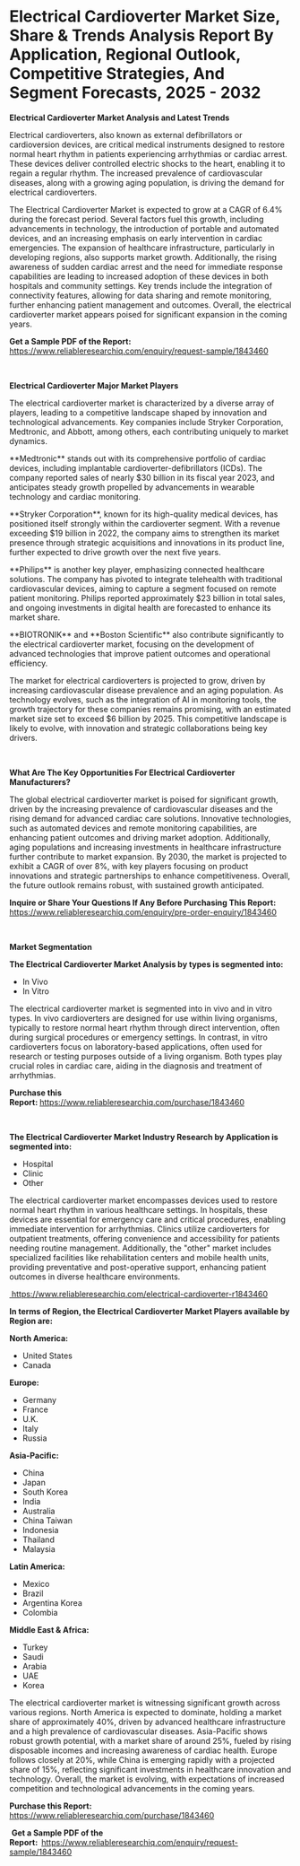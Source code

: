 <p><h1>Electrical Cardioverter Market Size, Share & Trends Analysis Report By Application, Regional Outlook, Competitive Strategies, And Segment Forecasts, 2025 - 2032</h1></p><p><strong>Electrical Cardioverter Market Analysis and Latest Trends</strong></p>
<p><p>Electrical cardioverters, also known as external defibrillators or cardioversion devices, are critical medical instruments designed to restore normal heart rhythm in patients experiencing arrhythmias or cardiac arrest. These devices deliver controlled electric shocks to the heart, enabling it to regain a regular rhythm. The increased prevalence of cardiovascular diseases, along with a growing aging population, is driving the demand for electrical cardioverters.</p><p>The Electrical Cardioverter Market is expected to grow at a CAGR of 6.4% during the forecast period. Several factors fuel this growth, including advancements in technology, the introduction of portable and automated devices, and an increasing emphasis on early intervention in cardiac emergencies. The expansion of healthcare infrastructure, particularly in developing regions, also supports market growth. Additionally, the rising awareness of sudden cardiac arrest and the need for immediate response capabilities are leading to increased adoption of these devices in both hospitals and community settings. Key trends include the integration of connectivity features, allowing for data sharing and remote monitoring, further enhancing patient management and outcomes. Overall, the electrical cardioverter market appears poised for significant expansion in the coming years.</p></p>
<p><strong>Get a Sample PDF of the Report:&nbsp;</strong> <a href="https://www.reliableresearchiq.com/enquiry/request-sample/1843460?utm_campaign=1870&utm_medium=2&utm_source=Github&utm_content=ia&utm_term=14042025&utm_id=electrical-cardioverter">https://www.reliableresearchiq.com/enquiry/request-sample/1843460</a></p>
<p>&nbsp;</p>
<p><strong>Electrical Cardioverter Major Market Players</strong></p>
<p><p>The electrical cardioverter market is characterized by a diverse array of players, leading to a competitive landscape shaped by innovation and technological advancements. Key companies include Stryker Corporation, Medtronic, and Abbott, among others, each contributing uniquely to market dynamics.</p><p>**Medtronic** stands out with its comprehensive portfolio of cardiac devices, including implantable cardioverter-defibrillators (ICDs). The company reported sales of nearly $30 billion in its fiscal year 2023, and anticipates steady growth propelled by advancements in wearable technology and cardiac monitoring.</p><p>**Stryker Corporation**, known for its high-quality medical devices, has positioned itself strongly within the cardioverter segment. With a revenue exceeding $19 billion in 2022, the company aims to strengthen its market presence through strategic acquisitions and innovations in its product line, further expected to drive growth over the next five years.</p><p>**Philips** is another key player, emphasizing connected healthcare solutions. The company has pivoted to integrate telehealth with traditional cardiovascular devices, aiming to capture a segment focused on remote patient monitoring. Philips reported approximately $23 billion in total sales, and ongoing investments in digital health are forecasted to enhance its market share.</p><p>**BIOTRONIK** and **Boston Scientific** also contribute significantly to the electrical cardioverter market, focusing on the development of advanced technologies that improve patient outcomes and operational efficiency.</p><p>The market for electrical cardioverters is projected to grow, driven by increasing cardiovascular disease prevalence and an aging population. As technology evolves, such as the integration of AI in monitoring tools, the growth trajectory for these companies remains promising, with an estimated market size set to exceed $6 billion by 2025. This competitive landscape is likely to evolve, with innovation and strategic collaborations being key drivers.</p></p>
<p>&nbsp;</p>
<p><strong>What Are The Key Opportunities For Electrical Cardioverter Manufacturers?</strong></p>
<p><p>The global electrical cardioverter market is poised for significant growth, driven by the increasing prevalence of cardiovascular diseases and the rising demand for advanced cardiac care solutions. Innovative technologies, such as automated devices and remote monitoring capabilities, are enhancing patient outcomes and driving market adoption. Additionally, aging populations and increasing investments in healthcare infrastructure further contribute to market expansion. By 2030, the market is projected to exhibit a CAGR of over 8%, with key players focusing on product innovations and strategic partnerships to enhance competitiveness. Overall, the future outlook remains robust, with sustained growth anticipated.</p></p>
<p><strong>Inquire or Share Your Questions If Any Before Purchasing This Report:</strong> <a href="https://www.reliableresearchiq.com/enquiry/pre-order-enquiry/1843460?utm_campaign=1870&utm_medium=2&utm_source=Github&utm_content=ia&utm_term=14042025&utm_id=electrical-cardioverter">https://www.reliableresearchiq.com/enquiry/pre-order-enquiry/1843460</a></p>
<p>&nbsp;</p>
<p><strong>Market Segmentation</strong></p>
<p><strong>The Electrical Cardioverter Market Analysis by types is segmented into:</strong></p>
<p><ul><li>In Vivo</li><li>In Vitro</li></ul></p>
<p><p>The electrical cardioverter market is segmented into in vivo and in vitro types. In vivo cardioverters are designed for use within living organisms, typically to restore normal heart rhythm through direct intervention, often during surgical procedures or emergency settings. In contrast, in vitro cardioverters focus on laboratory-based applications, often used for research or testing purposes outside of a living organism. Both types play crucial roles in cardiac care, aiding in the diagnosis and treatment of arrhythmias.</p></p>
<p><strong>Purchase this Report:&nbsp;</strong><a href="https://www.reliableresearchiq.com/purchase/1843460?utm_campaign=1870&utm_medium=2&utm_source=Github&utm_content=ia&utm_term=14042025&utm_id=electrical-cardioverter">https://www.reliableresearchiq.com/purchase/1843460</a></p>
<p>&nbsp;</p>
<p><strong>The Electrical Cardioverter Market Industry Research by Application is segmented into:</strong></p>
<p><ul><li>Hospital</li><li>Clinic</li><li>Other</li></ul></p>
<p><p>The electrical cardioverter market encompasses devices used to restore normal heart rhythm in various healthcare settings. In hospitals, these devices are essential for emergency care and critical procedures, enabling immediate intervention for arrhythmias. Clinics utilize cardioverters for outpatient treatments, offering convenience and accessibility for patients needing routine management. Additionally, the "other" market includes specialized facilities like rehabilitation centers and mobile health units, providing preventative and post-operative support, enhancing patient outcomes in diverse healthcare environments.</p></p>
<p><a href="https://www.reliableresearchiq.com/electrical-cardioverter-r1843460?utm_campaign=1870&utm_medium=2&utm_source=Github&utm_content=ia&utm_term=14042025&utm_id=electrical-cardioverter">&nbsp;https://www.reliableresearchiq.com/electrical-cardioverter-r1843460</a></p>
<p><strong>In terms of Region, the Electrical Cardioverter Market Players available by Region are:</strong></p>
<p>
    <p> <strong> North America: </strong>
        <ul>
            <li>United States</li>
            <li>Canada</li>
        </ul>
        </p> 
    <p> <strong> Europe: </strong>
        <ul>
            <li>Germany</li>
            <li>France</li>
            <li>U.K.</li>
            <li>Italy</li>
            <li>Russia</li>
        </ul>
        </p> 
    <p> <strong> Asia-Pacific: </strong>
        <ul>
            <li>China</li>
            <li>Japan</li>
            <li>South Korea</li>
            <li>India</li>
            <li>Australia</li>
            <li>China Taiwan</li>
            <li>Indonesia</li>
            <li>Thailand</li>
            <li>Malaysia</li>
        </ul>
        </p> 
    <p> <strong> Latin America: </strong>
        <ul>
            <li>Mexico</li>
            <li>Brazil</li>
            <li>Argentina Korea</li>
            <li>Colombia</li>
        </ul>
        </p> 
    <p> <strong> Middle East & Africa: </strong>
        <ul>
            <li>Turkey</li>
            <li>Saudi</li>
            <li>Arabia</li>
            <li>UAE</li>
            <li>Korea</li>
        </ul>
    </p>
    </p>
<p><p>The electrical cardioverter market is witnessing significant growth across various regions. North America is expected to dominate, holding a market share of approximately 40%, driven by advanced healthcare infrastructure and a high prevalence of cardiovascular diseases. Asia-Pacific shows robust growth potential, with a market share of around 25%, fueled by rising disposable incomes and increasing awareness of cardiac health. Europe follows closely at 20%, while China is emerging rapidly with a projected share of 15%, reflecting significant investments in healthcare innovation and technology. Overall, the market is evolving, with expectations of increased competition and technological advancements in the coming years.</p></p>
<p><strong>Purchase this Report: </strong><a href="https://www.reliableresearchiq.com/purchase/1843460?utm_campaign=1870&utm_medium=2&utm_source=Github&utm_content=ia&utm_term=14042025&utm_id=electrical-cardioverter">https://www.reliableresearchiq.com/purchase/1843460</a></p>
<p>&nbsp;<strong>Get a Sample PDF of the Report:&nbsp;&nbsp;</strong><a href="https://www.reliableresearchiq.com/enquiry/request-sample/1843460?utm_campaign=1870&utm_medium=2&utm_source=Github&utm_content=ia&utm_term=14042025&utm_id=electrical-cardioverter">https://www.reliableresearchiq.com/enquiry/request-sample/1843460</a></p>
<p><strong></strong></p>
<p><p></p><p></p><p></p></p>